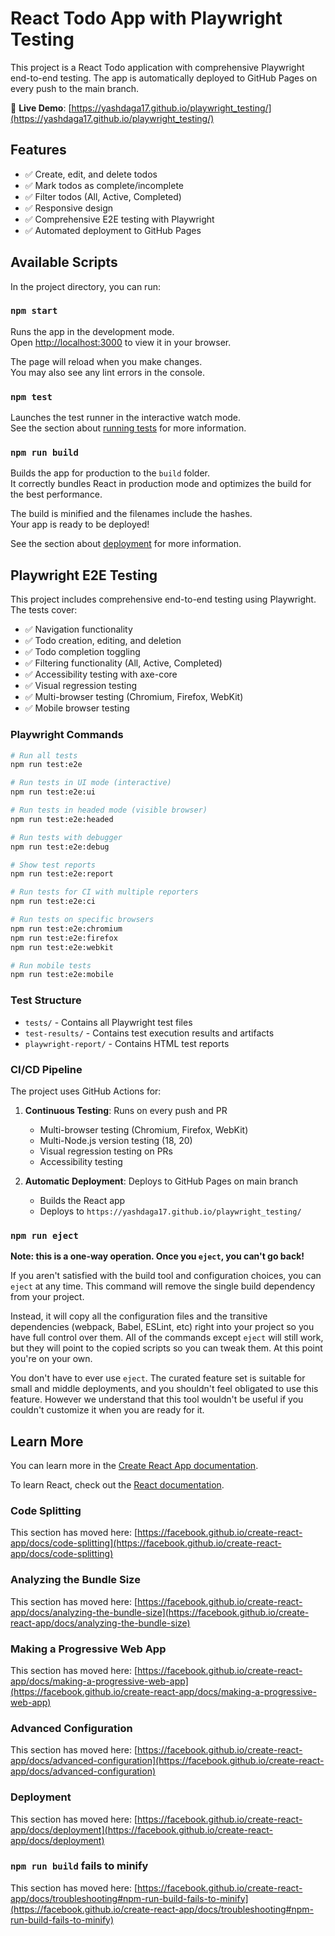 # React Todo App with Playwright Testing

This project is a React Todo application with comprehensive Playwright end-to-end testing. The app is automatically deployed to GitHub Pages on every push to the main branch.

🚀 **Live Demo**: [https://yashdaga17.github.io/playwright_testing/](https://yashdaga17.github.io/playwright_testing/)

## Features

- ✅ Create, edit, and delete todos
- ✅ Mark todos as complete/incomplete
- ✅ Filter todos (All, Active, Completed)
- ✅ Responsive design
- ✅ Comprehensive E2E testing with Playwright
- ✅ Automated deployment to GitHub Pages

## Available Scripts

In the project directory, you can run:

### `npm start`

Runs the app in the development mode.\
Open [http://localhost:3000](http://localhost:3000) to view it in your browser.

The page will reload when you make changes.\
You may also see any lint errors in the console.

### `npm test`

Launches the test runner in the interactive watch mode.\
See the section about [running tests](https://facebook.github.io/create-react-app/docs/running-tests) for more information.

### `npm run build`

Builds the app for production to the `build` folder.\
It correctly bundles React in production mode and optimizes the build for the best performance.

The build is minified and the filenames include the hashes.\
Your app is ready to be deployed!

See the section about [deployment](https://facebook.github.io/create-react-app/docs/deployment) for more information.

## Playwright E2E Testing

This project includes comprehensive end-to-end testing using Playwright. The tests cover:

- ✅ Navigation functionality
- ✅ Todo creation, editing, and deletion  
- ✅ Todo completion toggling
- ✅ Filtering functionality (All, Active, Completed)
- ✅ Accessibility testing with axe-core
- ✅ Visual regression testing
- ✅ Multi-browser testing (Chromium, Firefox, WebKit)
- ✅ Mobile browser testing

### Playwright Commands

```bash
# Run all tests
npm run test:e2e

# Run tests in UI mode (interactive)
npm run test:e2e:ui

# Run tests in headed mode (visible browser)
npm run test:e2e:headed

# Run tests with debugger
npm run test:e2e:debug

# Show test reports
npm run test:e2e:report

# Run tests for CI with multiple reporters
npm run test:e2e:ci

# Run tests on specific browsers
npm run test:e2e:chromium
npm run test:e2e:firefox
npm run test:e2e:webkit

# Run mobile tests
npm run test:e2e:mobile
```

### Test Structure

- `tests/` - Contains all Playwright test files
- `test-results/` - Contains test execution results and artifacts
- `playwright-report/` - Contains HTML test reports

### CI/CD Pipeline

The project uses GitHub Actions for:

1. **Continuous Testing**: Runs on every push and PR
   - Multi-browser testing (Chromium, Firefox, WebKit)  
   - Multi-Node.js version testing (18, 20)
   - Visual regression testing on PRs
   - Accessibility testing

2. **Automatic Deployment**: Deploys to GitHub Pages on main branch
   - Builds the React app
   - Deploys to `https://yashdaga17.github.io/playwright_testing/`

### `npm run eject`

**Note: this is a one-way operation. Once you `eject`, you can't go back!**

If you aren't satisfied with the build tool and configuration choices, you can `eject` at any time. This command will remove the single build dependency from your project.

Instead, it will copy all the configuration files and the transitive dependencies (webpack, Babel, ESLint, etc) right into your project so you have full control over them. All of the commands except `eject` will still work, but they will point to the copied scripts so you can tweak them. At this point you're on your own.

You don't have to ever use `eject`. The curated feature set is suitable for small and middle deployments, and you shouldn't feel obligated to use this feature. However we understand that this tool wouldn't be useful if you couldn't customize it when you are ready for it.

## Learn More

You can learn more in the [Create React App documentation](https://facebook.github.io/create-react-app/docs/getting-started).

To learn React, check out the [React documentation](https://reactjs.org/).

### Code Splitting

This section has moved here: [https://facebook.github.io/create-react-app/docs/code-splitting](https://facebook.github.io/create-react-app/docs/code-splitting)

### Analyzing the Bundle Size

This section has moved here: [https://facebook.github.io/create-react-app/docs/analyzing-the-bundle-size](https://facebook.github.io/create-react-app/docs/analyzing-the-bundle-size)

### Making a Progressive Web App

This section has moved here: [https://facebook.github.io/create-react-app/docs/making-a-progressive-web-app](https://facebook.github.io/create-react-app/docs/making-a-progressive-web-app)

### Advanced Configuration

This section has moved here: [https://facebook.github.io/create-react-app/docs/advanced-configuration](https://facebook.github.io/create-react-app/docs/advanced-configuration)

### Deployment

This section has moved here: [https://facebook.github.io/create-react-app/docs/deployment](https://facebook.github.io/create-react-app/docs/deployment)

### `npm run build` fails to minify

This section has moved here: [https://facebook.github.io/create-react-app/docs/troubleshooting#npm-run-build-fails-to-minify](https://facebook.github.io/create-react-app/docs/troubleshooting#npm-run-build-fails-to-minify)
